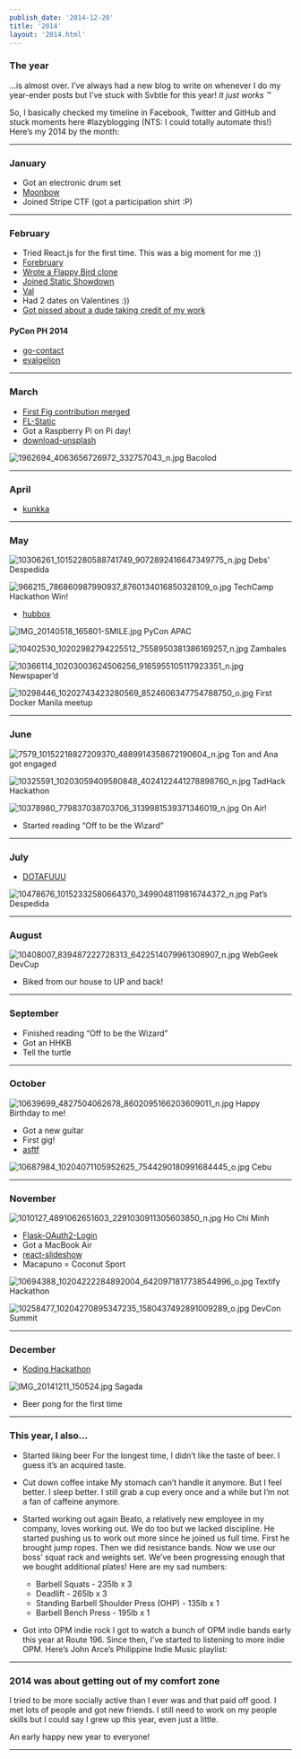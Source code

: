 ```yaml
---
publish_date: '2014-12-20'
title: '2014'
layout: '2014.html'
---
```


### The year

...is almost over. I’ve always had a new blog to write on whenever I do
my year-ender posts but I’ve stuck with Svbtle for this year! _It just works ™_

So, I basically checked my timeline in Facebook, Twitter and GitHub and stuck
moments here #lazyblogging (NTS: I could totally automate this!) Here’s my
2014 by the month:

***

### January

* Got an electronic drum set
* [Moonbow](http://marksteve.com/moonbow/)
* Joined Stripe CTF (got a participation shirt :P)

***

### February

* Tried React.js for the first time. This was a big moment for me :))
* [Forebruary](http://codepen.io/marksteve/full/hcanu)
* [Wrote a Flappy Bird clone](http://marksteve.com/dtmb/)
* [Joined Static Showdown](http://ss14-team-72.divshot.io/#/login)
* [Val](http://marksteve.com/val/)
* Had 2 dates on Valentines :))
* [Got pissed about a dude taking credit of my work](http://blog.marksteve.com/marketing-beats-quality)

#### PyCon PH 2014

* [go-contact](https://github.com/marksteve/go-contact)
* [evalgelion](https://github.com/marksteve/evalgelion)

***

### March

* [First Fig contribution merged](https://github.com/docker/fig/pull/120)
* [FL-Static](https://github.com/marksteve/fl-static)
* Got a Raspberry Pi on Pi day!
* [download-unsplash](https://github.com/marksteve/download-unsplash)

![1962694_4063656726972_332757043_n.jpg](https://svbtleusercontent.com/h7cvbamjfszwag_small.jpg) Bacolod

***

### April

* [kunkka](https://github.com/marksteve/kunkka)

***

### May

![10306261_10152280588741749_9072892416647349775_n.jpg](https://svbtleusercontent.com/y9qjmkxunqgauq_small.jpg)
Debs’ Despedida

![966215_786860987990937_8760134016850328109_o.jpg](https://svbtleusercontent.com/chks3kdpxxetaq_small.jpg)
TechCamp Hackathon Win!

* [hubbox](https://github.com/marksteve/hubbox)

![IMG_20140518_165801-SMILE.jpg](https://svbtleusercontent.com/9zzbakfletnx3a_small.jpg) PyCon APAC

![10402530_10202982794225512_7558950381386169257_n.jpg](https://svbtleusercontent.com/5gobhcgjyt4caw_small.jpg)
Zambales

![10366114_10203003624506256_9165955105117923351_n.jpg](https://svbtleusercontent.com/y9budk5fbqq9ug_small.jpg)
Newspaper’d

![10298446_10202743423280569_8524606347754788750_o.jpg](https://svbtleusercontent.com/6yfcmal279okug_small.jpg)
First Docker Manila meetup

***

### June

![7579_10152218827209370_4889914358672190604_n.jpg](https://svbtleusercontent.com/tzyytmabsrkq8g_small.jpg)
Ton and Ana got engaged

![10325591_10203059409580848_4024122441278898760_n.jpg](https://svbtleusercontent.com/yxwehvzk7bwlow_small.jpg)
TadHack Hackathon

![10378980_779837038703706_3139981539371346019_n.jpg](https://svbtleusercontent.com/mytgmeu9fvtjtg_small.jpg)
On Air!

* Started reading “Off to be the Wizard”

***

### July

* [DOTAFUUU](http://dotafuuu.tumblr.com/)

![10478676_10152332580664370_3499048119816744372_n.jpg](https://svbtleusercontent.com/cri3nqsxdx5xjg_small.jpg)
Pat’s Despedida

***

### August

![10408007_839487222728313_6422514079961308907_n.jpg](https://svbtleusercontent.com/oltlsn2oy3oqaw_small.jpg)
WebGeek DevCup

* Biked from our house to UP and back!

***

### September

* Finished reading “Off to be the Wizard”
* Got an HHKB
* Tell the turtle

***

### October

![10639699_4827504062678_8602095166203609011_n.jpg](https://svbtleusercontent.com/bkpwxlbbjsdnq_small.jpg)
Happy Birthday to me!

* Got a new guitar
* First gig!
* [asftf](https://github.com/marksteve/asftf)

![10687984_10204071105952625_7544290180991684445_o.jpg](https://svbtleusercontent.com/0xjgsuzux2ctwg_small.jpg)
Cebu

***

### November

![1010127_4891062651603_2291030911305603850_n.jpg](https://svbtleusercontent.com/mq1atnnffvfmig_small.jpg)
Ho Chi Minh

* [Flask-OAuth2-Login](https://github.com/marksteve/flask-oauth2-login)
* Got a MacBook Air
* [react-slideshow](https://github.com/marksteve/react-slideshow)
* Macapuno = Coconut Sport

![10694388_10204222284892004_6420971817738544996_o.jpg](https://svbtleusercontent.com/sgnszwtaiw0pmq_small.jpg)
Textify Hackathon

![10258477_10204270895347235_1580437492891009289_o.jpg](https://svbtleusercontent.com/o8kbrgk1ky3c3g_small.jpg)
DevCon Summit

***

### December

* [Koding Hackathon](http://robattler.marksteve.com)

![IMG_20141211_150524.jpg](https://svbtleusercontent.com/bnztimlhdyzkcw_small.jpg) Sagada

* Beer pong for the first time

***

### This year, I also…

* Started liking beer
  For the longest time, I didn’t like the taste of beer. I guess it’s an acquired taste.

* Cut down coffee intake
  My stomach can’t handle it anymore. But I feel better. I sleep better. I still grab a cup every once and a while but I’m not a fan of caffeine anymore.

* Started working out again
  Beato, a relatively new employee in my company, loves working out. We do too but we lacked discipline. He started pushing us to work out more since he
  joined us full time. First he brought jump ropes. Then we did resistance
  bands. Now we use our boss’ squat rack and weights set. We’ve been progressing
  enough that we bought additional plates! Here are my sad numbers:

  * Barbell Squats - 235lb x 3
  * Deadlift - 265lb x 3
  * Standing Barbell Shoulder Press (OHP) - 135lb x 1
  * Barbell Bench Press - 195lb x 1

* Got into OPM indie rock
  I got to watch a bunch of OPM indie bands early this year at Route 196. Since
  then, I’ve started to listening to more indie OPM. Here’s John Arce’s
  Philippine Indie Music playlist:

***

### 2014 was about getting out of my comfort zone

I tried to be more socially active than I ever was and that paid off good. I
met lots of people and got new friends. I still need to work on my people
skills but I could say I grew up this year, even just a little.

An early happy new year to everyone!

***

